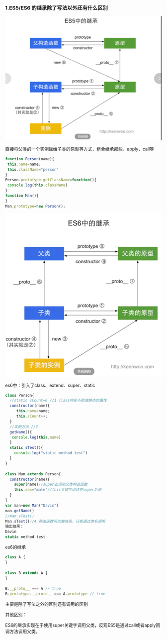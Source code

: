 ### 1.ES5/ES6 的继承除了写法以外还有什么区别

![image-20200429183127342](images/image-20200429183127342.png)

直接将父类的一个实例赋给子类的原型等方式，组合继承那些，apply，call等

```javascript
function Person(name){
 this.name=name;
 this.className="person" 
}
Person.prototype.getClassName=function(){
 console.log(this.className)
}
function Man(){
}
Man.prototype=new Person();
```

![image-20200429183138877](images/image-20200429183138877.png)

es6中：引入了class、extend、super、static

```javascript
class Person{
  //static sCount=0 //1 class内部不能放静态的属性
  constructor(name){
     this.name=name; 
     this.sCount++;
  }
  //实例方法 //2
  getName(){
   console.log(this.name)
  }
  static sTest(){
    console.log("static method test")
  }
}

class Man extends Person{
  constructor(name){
    super(name)//super去调用父类构造函数
    this.sex="male"//this关键字必须在super后面
  }
}
var man=new Man("Davin")
man.getName()
//man.sTest()
Man.sTest()//4 静态函数可以被继承，只能通过类名调用
输出结果：
Davin
static method test
```

es6的继承

```javascript
class A {
}

class B extends A {
}

B.__proto__ === A // true
B.prototype.__proto__ === A.prototype // true
```

主要是除了写法之外的区别还有调用的区别

其他区别：

ES6的继承实现在于使用super关键字调用父类，反观ES5是通过call或者apply回调方法调用父类。